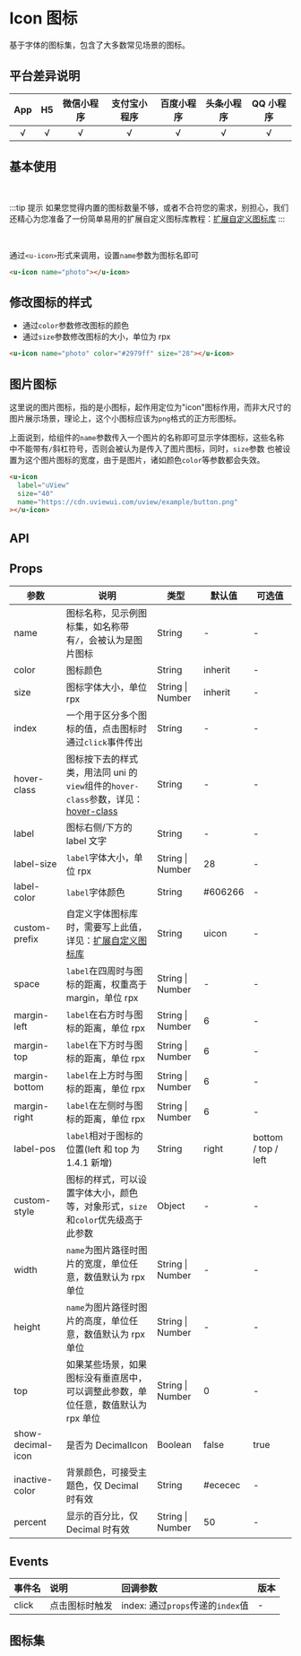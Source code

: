 # Icon 图标 <to-api/>

<demo-model url="/pages/componentsA/icon/index"></demo-model>

基于字体的图标集，包含了大多数常见场景的图标。

## 平台差异说明

| App | H5  | 微信小程序 | 支付宝小程序 | 百度小程序 | 头条小程序 | QQ 小程序 |
| :-: | :-: | :--------: | :----------: | :--------: | :--------: | :-------: |
|  √  |  √  |     √      |      √       |     √      |     √      |     √     |

## 基本使用

<br>

:::tip 提示
如果您觉得内置的图标数量不够，或者不合符您的需求，别担心，我们还精心为您准备了一份简单易用的扩展自定义图标库教程：[扩展自定义图标库](https://www.uviewui.com/guide/customIcon.html)
:::

<br>

通过`<u-icon>`形式来调用，设置`name`参数为图标名即可

```html
<u-icon name="photo"></u-icon>
```

## 修改图标的样式

- 通过`color`参数修改图标的颜色
- 通过`size`参数修改图标的大小，单位为 rpx

```html
<u-icon name="photo" color="#2979ff" size="28"></u-icon>
```

## 图片图标

这里说的图片图标，指的是小图标，起作用定位为"icon"图标作用，而非大尺寸的图片展示场景，理论上，这个小图标应该为`png`格式的正方形图标。

上面说到，给组件的`name`参数传入一个图片的名称即可显示字体图标，这些名称中不能带有`/`斜杠符号，否则会被认为是传入了图片图标，同时，`size`参数
也被设置为这个图片图标的宽度，由于是图片，诸如颜色`color`等参数都会失效。

```html
<u-icon
  label="uView"
  size="40"
  name="https://cdn.uviewui.com/uview/example/button.png"
></u-icon>
```

## API

## Props

| 参数                                     | 说明                                                                                                                         | 类型             | 默认值  | 可选值              |
| ---------------------------------------- | ---------------------------------------------------------------------------------------------------------------------------- | ---------------- | ------- | ------------------- |
| name                                     | 图标名称，见示例图标集，如名称带有`/`，会被认为是图片图标                                                                    | String           | -       | -                   |
| color                                    | 图标颜色                                                                                                                     | String           | inherit | -                   |
| size                                     | 图标字体大小，单位 rpx                                                                                                       | String \| Number | inherit | -                   |
| index                                    | 一个用于区分多个图标的值，点击图标时通过`click`事件传出                                                                      | String           | -       | -                   |
| hover-class                              | 图标按下去的样式类，用法同 uni 的`view`组件的`hover-class`参数，详见：[hover-class](https://uniapp.dcloud.io/component/view) | String           | -       | -                   |
| label                                    | 图标右侧/下方的 label 文字                                                                                                   | String           | -       | -                   |
| label-size                               | `label`字体大小，单位 rpx                                                                                                    | String \| Number | 28      | -                   |
| label-color                              | `label`字体颜色                                                                                                              | String           | #606266 | -                   |
| custom-prefix                            | 自定义字体图标库时，需要写上此值，详见：[扩展自定义图标库](https://www.uviewui.com/guide/customIcon.html)                    | String           | uicon   | -                   |
| space <Badge text="0.0.4" />            | `label`在四周时与图标的距离，权重高于 margin，单位 rpx                                                                        | String \| Number | -       | -                   |
| margin-left                              | `label`在右方时与图标的距离，单位 rpx                                                                                        | String \| Number | 6       | -                   |
| margin-top                               | `label`在下方时与图标的距离，单位 rpx                                                                                        | String \| Number | 6       | -                   |
| margin-bottom     | `label`在上方时与图标的距离，单位 rpx                                                                                        | String \| Number | 6       | -                   |
| margin-right      | `label`在左侧时与图标的距离，单位 rpx                                                                                        | String \| Number | 6       | -                   |
| label-pos                                | `label`相对于图标的位置(left 和 top 为 1.4.1 新增)                                                                           | String           | right   | bottom / top / left |
| custom-style      | 图标的样式，可以设置字体大小，颜色等，对象形式，`size`和`color`优先级高于此参数                                              | Object           | -       | -                   |
| width             | `name`为图片路径时图片的宽度，单位任意，数值默认为 rpx 单位                                                                  | String \| Number | -       | -                   |
| height            | `name`为图片路径时图片的高度，单位任意，数值默认为 rpx 单位                                                                  | String \| Number | -       | -                   |
| top               | 如果某些场景，如果图标没有垂直居中，可以调整此参数，单位任意，数值默认为 rpx 单位                                            | String \| Number | 0       | -                   |
| show-decimal-icon | 是否为 DecimalIcon                                                                                                           | Boolean          | false   | true                |
| inactive-color    | 背景颜色，可接受主题色，仅 Decimal 时有效                                                                                    | String           | #ececec | -                   |
| percent           | 显示的百分比，仅 Decimal 时有效                                                                                              | String \| Number | 50      | -                   |

## Events

| 事件名 | 说明           | 回调参数                          | 版本 |
| :----- | :------------- | :-------------------------------- | :--- |
| click  | 点击图标时触发 | index: 通过`props`传递的`index`值 | -    |

## 图标集

<icon />

